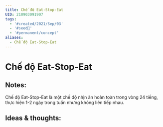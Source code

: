 ```yaml
---
title: Chế độ Eat-Stop-Eat
UID: 210903091907
tags:
  - '#created/2021/Sep/03'
  - '#seed🥜'
  - '#permanent/concept'
aliases:
  - Chế độ Eat-Stop-Eat
---
```

# Chế độ Eat-Stop-Eat

## Notes:
Chế độ Eat-Stop-Eat là một chế độ nhịn ăn hoàn toàn trong vòng 24 tiếng, thực hiện 1-2 ngày trong tuần nhưng không liên tiếp nhau.

## Ideas & thoughts:
